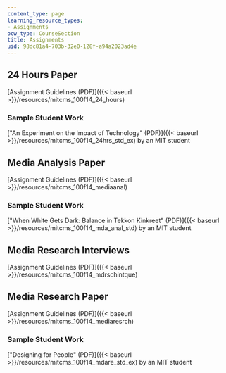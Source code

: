 ```yaml
---
content_type: page
learning_resource_types:
- Assignments
ocw_type: CourseSection
title: Assignments
uid: 98dc81a4-703b-32e0-128f-a94a2023ad4e
---
```


24 Hours Paper
--------------

[Assignment Guidelines (PDF)]({{< baseurl >}}/resources/mitcms_100f14_24_hours)

### Sample Student Work

["An Experiment on the Impact of Technology" (PDF)]({{< baseurl >}}/resources/mitcms_100f14_24hrs_std_ex) by an MIT student

Media Analysis Paper
--------------------

[Assignment Guidelines (PDF)]({{< baseurl >}}/resources/mitcms_100f14_mediaanal)

### Sample Student Work

["When White Gets Dark: Balance in Tekkon Kinkreet" (PDF)]({{< baseurl >}}/resources/mitcms_100f14_mda_anal_std) by an MIT student

Media Research Interviews
-------------------------

[Assignment Guidelines (PDF)]({{< baseurl >}}/resources/mitcms_100f14_mdrschintque)

Media Research Paper
--------------------

[Assignment Guidelines (PDF)]({{< baseurl >}}/resources/mitcms_100f14_mediaresrch)

### Sample Student Work

["Designing for People" (PDF)]({{< baseurl >}}/resources/mitcms_100f14_mdare_std_ex) by an MIT student
